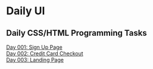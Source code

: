 # Daily UI
## Daily CSS/HTML Programming Tasks

<div>
    <a href="https://adamgonzls.github.io/daily-ui-001-sign-up-page/" target="_blank">Day 001: Sign Up Page</a>
</div>
<div>
    <a href="http://adamgonzls.github.io/credit-card-checkout/">Day 002: Credit Card Checkout</a>
</div>
<div>
    <a href="http://adamgonzls.github.io/somewhere-landing-page/">Day 003: Landing Page</a>
</div>